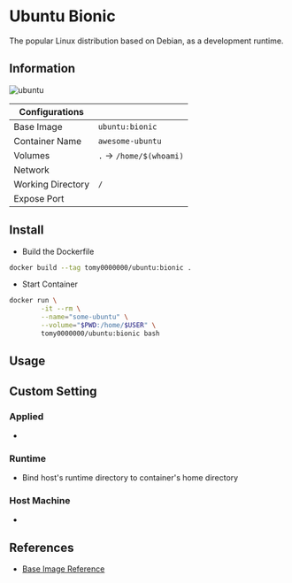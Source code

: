 # Ubuntu Bionic

The popular Linux distribution based on Debian, as a development runtime.

## Information

![ubuntu](https://github.com/tomy0000000/Docker-Registry/workflows/ubuntu/badge.svg)

| Configurations    |                         |
| ----------------- | ----------------------- |
| Base Image        | `ubuntu:bionic`         |
| Container Name    | `awesome-ubuntu`        |
| Volumes           | `.` → `/home/$(whoami)` |
| Network           |                         |
| Working Directory | `/`                     |
| Expose Port       |                         |

## Install

* Build the Dockerfile

```bash
docker build --tag tomy0000000/ubuntu:bionic .
```

* Start Container

```bash
docker run \
		-it --rm \
		--name="some-ubuntu" \
		--volume="$PWD:/home/$USER" \
		tomy0000000/ubuntu:bionic bash
```

## Usage




## Custom Setting

### Applied

* 

### Runtime

* Bind host's runtime directory to container's home directory

### Host Machine

* 

## References

* [Base Image Reference](https://hub.docker.com/_/ubuntu)

